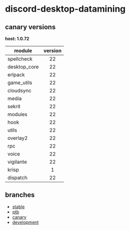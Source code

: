 # discord-desktop-datamining

## canary versions

**host: 1.0.72**

| module | version |
| ------ | :-----: |
| spellcheck | 22 |
| desktop_core | 22 |
| erlpack | 22 |
| game_utils | 22 |
| cloudsync | 22 |
| media | 22 |
| sekrit | 22 |
| modules | 22 |
| hook | 22 |
| utils | 22 |
| overlay2 | 22 |
| rpc | 22 |
| voice | 22 |
| vigilante | 22 |
| krisp | 1 |
| dispatch | 22 |

## branches

- [stable](https://github.com/OpenAsar/discord-desktop-datamining/tree/stable)
- [ptb](https://github.com/OpenAsar/discord-desktop-datamining/tree/ptb)
- [canary](https://github.com/OpenAsar/discord-desktop-datamining/tree/canary)
- [development](https://github.com/OpenAsar/discord-desktop-datamining/tree/development)